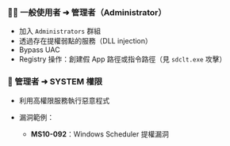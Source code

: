 ### 🧍‍♂️ 一般使用者 ➜ 管理者（Administrator）

- 加入 `Administrators` 群組
- 透過存在提權弱點的服務（DLL injection）
- Bypass UAC
- Registry 操作：創建假 App 路徑或指令路徑（見 `sdclt.exe` 攻擊）
    

### 👑 管理者 ➜ SYSTEM 權限

- 利用高權限服務執行惡意程式
    
- 漏洞範例：
    
    - **MS10-092**：Windows Scheduler 提權漏洞